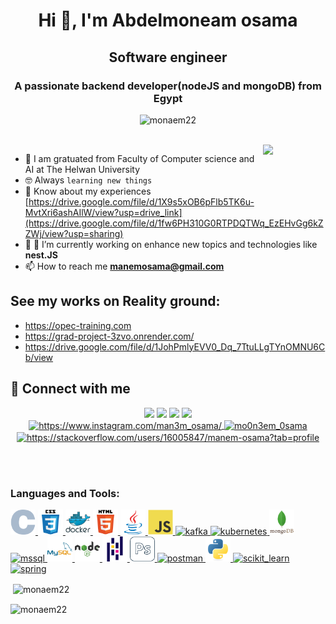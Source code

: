 <h1 align="center">Hi 👋, I'm Abdelmoneam osama</h1>
<h2 align="center"> Software engineer </h2>
<h3 align="center">A passionate backend developer(nodeJS and mongoDB) from Egypt</h3>

<p align="center"> <img src="https://komarev.com/ghpvc/?username=monaem22&label=Profile%20views&color=0e75b6&style=flat" alt="monaem22" /> </p>

<br> <img align="right" src="https://user-images.githubusercontent.com/63050133/156676671-d5b2e362-97d4-4404-9447-dd71ddfea82f.gif" width = 100px/>

 - :school: I am gratuated from Faculty of Computer science and AI at The Helwan University <br>
- :nerd_face: Always `learning new things`<br>
- 📄 Know about my experiences [https://drive.google.com/file/d/1X9s5xOB6pFlb5TK6u-MvtXri6ashAIlW/view?usp=drive_link](https://drive.google.com/file/d/1fw6PH310G0RTPDQTWq_EzEHvGg6kZZWj/view?usp=sharing)
- 🔭 🌱 I’m currently working on enhance new topics and technologies like **nest.JS**
- 📫 How to reach me **manemosama@gmail.com**
## See my works on Reality ground:
* https://opec-training.com
* https://grad-project-3zvo.onrender.com/
* https://drive.google.com/file/d/1JohPmlyEVV0_Dq_7TtuLLgTYnOMNU6Cb/view

 ## 📩 Connect with me 
<p align="center"> 
 <a href="https://wa.me/201124523477" title="Whats Up" target="_blank"><img src="https://img.shields.io/badge/WhatsApp-25D366?style=for-the-badge&logo=whatsapp&logoColor=white"/></a> 
 <a href="mailto:manemosama@gmail.com" title="Gmail" target="_blank"><img src="https://img.shields.io/badge/gmail-%23F05033.svg?style=for-the-badge&logo=gmail&logoColor=white"/></a> 
 <a href="https://www.facebook.com/manem.mando9" title="Facebook" target="_blank"><img src="https://img.shields.io/badge/Facebook-%231877F2.svg?style=for-the-badge&logo=Facebook&logoColor=white"/></a> 
 <a href="https://www.linkedin.com/in/monaem-osama-513812219/" title="LinkedIn" target="_blank"><img src="https://img.shields.io/badge/linkedin-%230077B5.svg?style=for-the-badge&logo=linkedin&logoColor=white"/></a><br> 
<a href="https://www.instagram.com/man3m_osama/" target="blank" target="_blank"><img align="center" src="https://raw.githubusercontent.com/rahuldkjain/github-profile-readme-generator/master/src/images/icons/Social/instagram.svg" alt="https://www.instagram.com/man3m_osama/" height="30" width="40" />
</a>
<a href="https://twitter.com/mo0n3em_0sama" target="blank"><img align="center" src="https://raw.githubusercontent.com/rahuldkjain/github-profile-readme-generator/master/src/images/icons/Social/twitter.svg" alt="mo0n3em_0sama" height="30" width="40" />
</a>
<a href="https://stackoverflow.com/users/https://stackoverflow.com/users/16005847/manem-osama?tab=profile" target="blank"><img align="center" src="https://raw.githubusercontent.com/rahuldkjain/github-profile-readme-generator/master/src/images/icons/Social/stack-overflow.svg" alt="https://stackoverflow.com/users/16005847/manem-osama?tab=profile" height="30" width="40" />
</a>
</p> 
 <br> <br> <h3 align="center">

<h3 align="left">Languages and Tools:</h3>
<p align="left"> <a href="https://www.cprogramming.com/" target="_blank" rel="noreferrer"> <img src="https://raw.githubusercontent.com/devicons/devicon/master/icons/c/c-original.svg" alt="c" width="40" height="40"/> 
</a> <a href="https://www.w3schools.com/css/" target="_blank" rel="noreferrer"> <img src="https://raw.githubusercontent.com/devicons/devicon/master/icons/css3/css3-original-wordmark.svg" alt="css3" width="40" height="40"/> </a> <a href="https://www.docker.com/" target="_blank" rel="noreferrer"> <img src="https://raw.githubusercontent.com/devicons/devicon/master/icons/docker/docker-original-wordmark.svg" alt="docker" width="40" height="40"/> </a> <a href="https://www.w3.org/html/" target="_blank" rel="noreferrer"> <img src="https://raw.githubusercontent.com/devicons/devicon/master/icons/html5/html5-original-wordmark.svg" alt="html5" width="40" height="40"/> </a> <a href="https://www.java.com" target="_blank" rel="noreferrer"> <img src="https://raw.githubusercontent.com/devicons/devicon/master/icons/java/java-original.svg" alt="java" width="40" height="40"/> </a> <a href="https://developer.mozilla.org/en-US/docs/Web/JavaScript" target="_blank" rel="noreferrer"> <img src="https://raw.githubusercontent.com/devicons/devicon/master/icons/javascript/javascript-original.svg" alt="javascript" width="40" height="40"/> </a> <a href="https://kafka.apache.org/" target="_blank" rel="noreferrer"> <img src="https://www.vectorlogo.zone/logos/apache_kafka/apache_kafka-icon.svg" alt="kafka" width="40" height="40"/> </a> <a href="https://kubernetes.io" target="_blank" rel="noreferrer"> <img src="https://www.vectorlogo.zone/logos/kubernetes/kubernetes-icon.svg" alt="kubernetes" width="40" height="40"/> </a> <a href="https://www.mongodb.com/" target="_blank" rel="noreferrer"> <img src="https://raw.githubusercontent.com/devicons/devicon/master/icons/mongodb/mongodb-original-wordmark.svg" alt="mongodb" width="40" height="40"/> </a> <a href="https://www.microsoft.com/en-us/sql-server" target="_blank" rel="noreferrer"> <img src="https://www.svgrepo.com/show/303229/microsoft-sql-server-logo.svg" alt="mssql" width="40" height="40"/> </a> <a href="https://www.mysql.com/" target="_blank" rel="noreferrer"> <img src="https://raw.githubusercontent.com/devicons/devicon/master/icons/mysql/mysql-original-wordmark.svg" alt="mysql" width="40" height="40"/> </a> <a href="https://nodejs.org" target="_blank" rel="noreferrer"> <img src="https://raw.githubusercontent.com/devicons/devicon/master/icons/nodejs/nodejs-original-wordmark.svg" alt="nodejs" width="40" height="40"/> </a> <a href="https://pandas.pydata.org/" target="_blank" rel="noreferrer"> <img src="https://raw.githubusercontent.com/devicons/devicon/2ae2a900d2f041da66e950e4d48052658d850630/icons/pandas/pandas-original.svg" alt="pandas" width="40" height="40"/> </a> <a href="https://www.photoshop.com/en" target="_blank" rel="noreferrer"> <img src="https://raw.githubusercontent.com/devicons/devicon/master/icons/photoshop/photoshop-line.svg" alt="photoshop" width="40" height="40"/> </a> <a href="https://postman.com" target="_blank" rel="noreferrer"> <img src="https://www.vectorlogo.zone/logos/getpostman/getpostman-icon.svg" alt="postman" width="40" height="40"/> </a> <a href="https://www.python.org" target="_blank" rel="noreferrer"> <img src="https://raw.githubusercontent.com/devicons/devicon/master/icons/python/python-original.svg" alt="python" width="40" height="40"/> </a> <a href="https://scikit-learn.org/" target="_blank" rel="noreferrer"> <img src="https://upload.wikimedia.org/wikipedia/commons/0/05/Scikit_learn_logo_small.svg" alt="scikit_learn" width="40" height="40"/> </a> <a href="https://spring.io/" target="_blank" rel="noreferrer"> <img src="https://www.vectorlogo.zone/logos/springio/springio-icon.svg" alt="spring" width="40" height="40"/> </a> </p>

<p>&nbsp;<img align="center" src="https://github-readme-stats.vercel.app/api?username=monaem22&show_icons=true&locale=en" alt="monaem22" /></p>

<p><img align="center" src="https://github-readme-streak-stats.herokuapp.com/?user=monaem22&" alt="monaem22" /></p>

